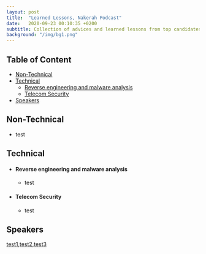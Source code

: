 ```yaml
---
layout: post
title:  "Learned Lessons, Nakerah Podcast"
date:   2020-09-23 00:10:35 +0200
subtitle: Collection of advices and learned lessons from top candidates speakers at <u><a href="https://nakerah.net/podcast/" style="color:#ffffff;">Nakerah Podcast</a></u>
background: "/img/bg1.png"
---
```


## Table of Content

* [Non-Technical](#non-technical)
* [Technical](#technical)
   * [Reverse engineering and malware analysis](#reverse-engineering-and-malware-analysis)
   * [Telecom Security](#telecom-security)  
* [Speakers](#speakers)

## Non-Technical

* test

## Technical

* #### Reverse engineering and malware analysis

   * test

* #### Telecom Security

   * test
   
## Speakers

[test1](),[test2](),[test3]()
